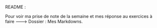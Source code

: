 

README : 


Pour voir ma prise de note de la semaine et mes réponse au exercices à faire ---> Dossier : Mes Markdowns.

